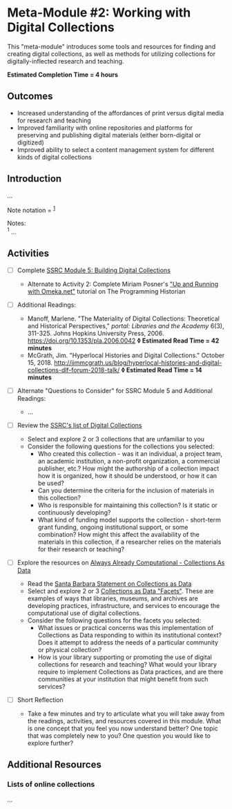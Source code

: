# Meta-Module #2: Working with Digital Collections

This "meta-module" introduces some tools and resources for finding and creating digital collections, as well as methods for utilizing collections for digitally-inflected research and teaching.

**Estimated Completion Time = 4 hours**

## Outcomes

* Increased understanding of the affordances of print versus digital media for research and teaching
* Improved familiarity with online repositories and platforms for preserving and publishing digital materials (either born-digital or digitized)
* Improved ability to select a content management system for different kinds of digital collections

## Introduction

...

Note notation = <sup>[1](#note1)

Notes:</br>
<sup><a name="note1">1</a></sup> ... </br>

## Activities

- [ ] Complete [SSRC Module 5: Building Digital Collections](https://labs.ssrc.org/dds/articles/5-building-digital-collections-2/)
	* Alternate to Activity 2: Complete Miriam Posner's ["Up and Running with Omeka.net"](https://programminghistorian.org/en/lessons/up-and-running-with-omeka) tutorial on The Programming Historian

- [ ] Additional Readings:
	* Manoff, Marlene. "The Materiality of Digital Collections: Theoretical and Historical Perspectives," *portal: Libraries and the Academy* 6(3), 311-325. Johns Hopkins University Press, 2006. https://doi.org/10.1353/pla.2006.0042 **◊  Estimated Read Time = 42 minutes**
	* McGrath, Jim. "Hyperlocal Histories and Digital Collections." October 15, 2018. http://jimmcgrath.us/blog/hyperlocal-histories-and-digital-collections-dlf-forum-2018-talk/ **◊  Estimated Read Time = 14 minutes**

- [ ] Alternate "Questions to Consider" for SSRC Module 5 and Additional Readings:
	* ...

- [ ] Review the [SSRC's list of Digital Collections](https://labs.ssrc.org/dds/articles/digital-collections/)
	* Select and explore 2 or 3 collections that are unfamiliar to you
	* Consider the following questions for the collections you selected:
		* Who created this collection - was it an individual, a project team, an academic institution, a non-profit organization, a commercial publisher, etc.? How might the authorship of a collection impact how it is organized, how it should be understood, or how it can be used?
		* Can you determine the criteria for the inclusion of materials in this collection?
		* Who is responsible for maintaining this collection? Is it static or continuously developing? 
		* What kind of funding model supports the collection - short-term grant funding, ongoing institutional support, or some combination? How might this affect the availability of the materials in this collection, if a researcher relies on the materials for their research or teaching?

- [ ] Explore the resources on [Always Already Computational - Collections As Data](https://collectionsasdata.github.io/)
	* Read the [Santa Barbara Statement on Collections as Data](https://collectionsasdata.github.io/statement/)
	* Select and explore 2 or 3 [Collections as Data "Facets"](https://collectionsasdata.github.io/facets/). These are examples of ways that libraries, museums, and archives are developing practices, infrastructure, and services to encourage the computational use of digital collections.
	* Consider the following questions for the facets you selected:
		* What issues or practical concerns was this implementation of Collections as Data responding to within its institutional context? Does it attempt to address the needs of a particular community or physical collection?
		* How is your library supporting or promoting the use of digital collections for research and teaching? What would your library require to implement Collections as Data practices, and are there communities at your institution that might benefit from such services?

- [ ] Short Reflection
	* Take a few minutes and try to articulate what you will take away from the readings, activities, and resources covered in this module. What is one concept that you feel you now understand better? One topic that was completely new to you? One question you would like to explore further? 

## Additional Resources

### Lists of online collections

...